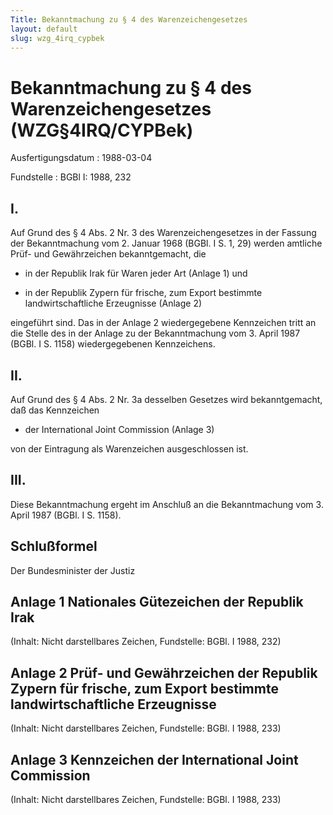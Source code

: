 ```yaml
---
Title: Bekanntmachung zu § 4 des Warenzeichengesetzes
layout: default
slug: wzg_4irq_cypbek
---
```


# Bekanntmachung zu § 4 des Warenzeichengesetzes (WZG§4IRQ/CYPBek)

Ausfertigungsdatum
:   1988-03-04

Fundstelle
:   BGBl I: 1988, 232



## I.

Auf Grund des § 4 Abs. 2 Nr. 3 des Warenzeichengesetzes in der Fassung
der Bekanntmachung vom 2. Januar 1968 (BGBl. I S. 1, 29) werden
amtliche Prüf- und Gewährzeichen bekanntgemacht, die

-   in der Republik Irak für Waren jeder Art (Anlage 1) und


-   in der Republik Zypern für frische, zum Export bestimmte
    landwirtschaftliche Erzeugnisse (Anlage 2)



eingeführt sind.
Das in der Anlage 2 wiedergegebene Kennzeichen tritt an die Stelle des
in der Anlage zu der Bekanntmachung vom 3. April 1987 (BGBl. I S.
1158) wiedergegebenen Kennzeichens.


## II.

Auf Grund des § 4 Abs. 2 Nr. 3a desselben Gesetzes wird
bekanntgemacht, daß das Kennzeichen

-   der International Joint Commission (Anlage 3)



von der Eintragung als Warenzeichen ausgeschlossen ist.


## III.

Diese Bekanntmachung ergeht im Anschluß an die Bekanntmachung vom 3.
April 1987 (BGBl. I S. 1158).


## Schlußformel

Der Bundesminister der Justiz


## Anlage 1 Nationales Gütezeichen der Republik Irak

(Inhalt: Nicht darstellbares Zeichen,
Fundstelle: BGBl. I 1988, 232)


## Anlage 2 Prüf- und Gewährzeichen der Republik Zypern für frische, zum Export bestimmte landwirtschaftliche Erzeugnisse

(Inhalt: Nicht darstellbares Zeichen,
Fundstelle: BGBl. I 1988, 233)


## Anlage 3 Kennzeichen der International Joint Commission

(Inhalt: Nicht darstellbares Zeichen,
Fundstelle: BGBl. I 1988, 233)


